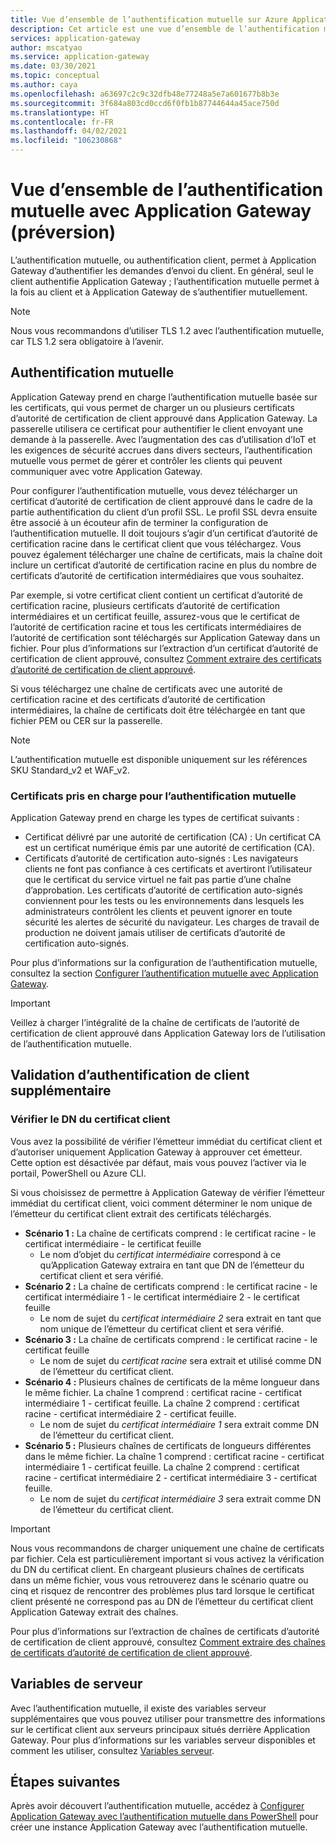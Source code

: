 ```yaml
---
title: Vue d’ensemble de l’authentification mutuelle sur Azure Application Gateway
description: Cet article est une vue d’ensemble de l’authentification mutuelle sur Application Gateway.
services: application-gateway
author: mscatyao
ms.service: application-gateway
ms.date: 03/30/2021
ms.topic: conceptual
ms.author: caya
ms.openlocfilehash: a63697c2c9c32dfb48e77248a5e7a601677b8b3e
ms.sourcegitcommit: 3f684a803cd0ccd6f0fb1b87744644a45ace750d
ms.translationtype: HT
ms.contentlocale: fr-FR
ms.lasthandoff: 04/02/2021
ms.locfileid: "106230868"
---
```

# <a name="overview-of-mutual-authentication-with-application-gateway-preview"></a>Vue d’ensemble de l’authentification mutuelle avec Application Gateway (préversion)

L’authentification mutuelle, ou authentification client, permet à Application Gateway d’authentifier les demandes d’envoi du client. En général, seul le client authentifie Application Gateway ; l’authentification mutuelle permet à la fois au client et à Application Gateway de s’authentifier mutuellement. 

> [!NOTE]
> Nous vous recommandons d’utiliser TLS 1.2 avec l’authentification mutuelle, car TLS 1.2 sera obligatoire à l’avenir. 

## <a name="mutual-authentication"></a>Authentification mutuelle

Application Gateway prend en charge l’authentification mutuelle basée sur les certificats, qui vous permet de charger un ou plusieurs certificats d’autorité de certification de client approuvé dans Application Gateway. La passerelle utilisera ce certificat pour authentifier le client envoyant une demande à la passerelle. Avec l’augmentation des cas d’utilisation d’IoT et les exigences de sécurité accrues dans divers secteurs, l’authentification mutuelle vous permet de gérer et contrôler les clients qui peuvent communiquer avec votre Application Gateway. 

Pour configurer l’authentification mutuelle, vous devez télécharger un certificat d’autorité de certification de client approuvé dans le cadre de la partie authentification du client d’un profil SSL. Le profil SSL devra ensuite être associé à un écouteur afin de terminer la configuration de l’authentification mutuelle. Il doit toujours s’agir d’un certificat d’autorité de certification racine dans le certificat client que vous téléchargez. Vous pouvez également télécharger une chaîne de certificats, mais la chaîne doit inclure un certificat d’autorité de certification racine en plus du nombre de certificats d’autorité de certification intermédiaires que vous souhaitez. 

Par exemple, si votre certificat client contient un certificat d’autorité de certification racine, plusieurs certificats d’autorité de certification intermédiaires et un certificat feuille, assurez-vous que le certificat de l’autorité de certification racine et tous les certificats intermédiaires de l’autorité de certification sont téléchargés sur Application Gateway dans un fichier. Pour plus d’informations sur l’extraction d’un certificat d’autorité de certification de client approuvé, consultez [Comment extraire des certificats d’autorité de certification de client approuvé](./mutual-authentication-certificate-management.md).

Si vous téléchargez une chaîne de certificats avec une autorité de certification racine et des certificats d’autorité de certification intermédiaires, la chaîne de certificats doit être téléchargée en tant que fichier PEM ou CER sur la passerelle. 

> [!NOTE] 
> L’authentification mutuelle est disponible uniquement sur les références SKU Standard_v2 et WAF_v2. 

### <a name="certificates-supported-for-mutual-authentication"></a>Certificats pris en charge pour l’authentification mutuelle

Application Gateway prend en charge les types de certificat suivants :

- Certificat délivré par une autorité de certification (CA) : Un certificat CA est un certificat numérique émis par une autorité de certification (CA).
- Certificats d’autorité de certification auto-signés : Les navigateurs clients ne font pas confiance à ces certificats et avertiront l’utilisateur que le certificat du service virtuel ne fait pas partie d’une chaîne d’approbation. Les certificats d’autorité de certification auto-signés conviennent pour les tests ou les environnements dans lesquels les administrateurs contrôlent les clients et peuvent ignorer en toute sécurité les alertes de sécurité du navigateur. Les charges de travail de production ne doivent jamais utiliser de certificats d’autorité de certification auto-signés.

Pour plus d’informations sur la configuration de l’authentification mutuelle, consultez la section [Configurer l’authentification mutuelle avec Application Gateway](./mutual-authentication-portal.md).

> [!IMPORTANT]
> Veillez à charger l’intégralité de la chaîne de certificats de l’autorité de certification de client approuvé dans Application Gateway lors de l’utilisation de l’authentification mutuelle. 

## <a name="additional-client-authentication-validation"></a>Validation d’authentification de client supplémentaire

### <a name="verify-client-certificate-dn"></a>Vérifier le DN du certificat client

Vous avez la possibilité de vérifier l’émetteur immédiat du certificat client et d’autoriser uniquement Application Gateway à approuver cet émetteur. Cette option est désactivée par défaut, mais vous pouvez l’activer via le portail, PowerShell ou Azure CLI. 

Si vous choisissez de permettre à Application Gateway de vérifier l’émetteur immédiat du certificat client, voici comment déterminer le nom unique de l’émetteur du certificat client extrait des certificats téléchargés. 
* **Scénario 1 :** La chaîne de certificats comprend : le certificat racine - le certificat intermédiaire - le certificat feuille 
    * Le nom d’objet du *certificat intermédiaire* correspond à ce qu’Application Gateway extraira en tant que DN de l’émetteur du certificat client et sera vérifié. 
* **Scénario 2 :** La chaîne de certificats comprend : le certificat racine - le certificat intermédiaire 1 - le certificat intermédiaire 2 - le certificat feuille
    * Le nom de sujet du *certificat intermédiaire 2* sera extrait en tant que nom unique de l’émetteur du certificat client et sera vérifié. 
* **Scénario 3 :** La chaîne de certificats comprend : le certificat racine - le certificat feuille 
    * Le nom de sujet du *certificat racine* sera extrait et utilisé comme DN de l’émetteur du certificat client.
* **Scénario 4 :** Plusieurs chaînes de certificats de la même longueur dans le même fichier. La chaîne 1 comprend : certificat racine - certificat intermédiaire 1 - certificat feuille. La chaîne 2 comprend : certificat racine - certificat intermédiaire 2 - certificat feuille. 
    * Le nom de sujet du *certificat intermédiaire 1* sera extrait comme DN de l’émetteur du certificat client.  
* **Scénario 5 :** Plusieurs chaînes de certificats de longueurs différentes dans le même fichier. La chaîne 1 comprend : certificat racine - certificat intermédiaire 1 - certificat feuille. La chaîne 2 comprend : certificat racine - certificat intermédiaire 2 - certificat intermédiaire 3 - certificat feuille. 
    * Le nom de sujet du *certificat intermédiaire 3* sera extrait comme DN de l’émetteur du certificat client. 

> [!IMPORTANT]
> Nous vous recommandons de charger uniquement une chaîne de certificats par fichier. Cela est particulièrement important si vous activez la vérification du DN du certificat client. En chargeant plusieurs chaînes de certificats dans un même fichier, vous vous retrouverez dans le scénario quatre ou cinq et risquez de rencontrer des problèmes plus tard lorsque le certificat client présenté ne correspond pas au DN de l’émetteur du certificat client Application Gateway extrait des chaînes. 

Pour plus d’informations sur l’extraction de chaînes de certificats d’autorité de certification de client approuvé, consultez [Comment extraire des chaînes de certificats d’autorité de certification de client approuvé](./mutual-authentication-certificate-management.md).

## <a name="server-variables"></a>Variables de serveur 

Avec l’authentification mutuelle, il existe des variables serveur supplémentaires que vous pouvez utiliser pour transmettre des informations sur le certificat client aux serveurs principaux situés derrière Application Gateway. Pour plus d’informations sur les variables serveur disponibles et comment les utiliser, consultez [Variables serveur](./rewrite-http-headers-url.md#mutual-authentication-server-variables-preview).

## <a name="next-steps"></a>Étapes suivantes

Après avoir découvert l’authentification mutuelle, accédez à [Configurer Application Gateway avec l’authentification mutuelle dans PowerShell](./mutual-authentication-powershell.md) pour créer une instance Application Gateway avec l’authentification mutuelle. 

